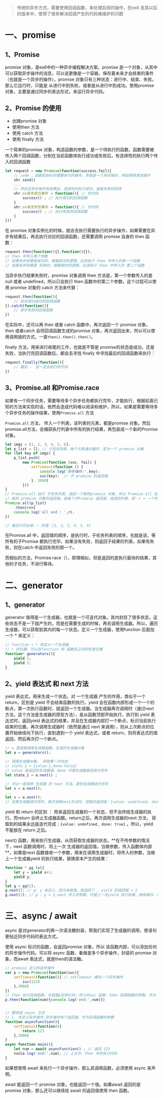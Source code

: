 >  传统的异步方式，需要使用回调函数，来处理后续的操作，在es6 及其以后的版本中，使用了很多解决回调产生的代码难维护的问题

# 一、promise

## 1、Promise 

promise 对象，是es6中的一种异步编程解决方案。promise 是一个对象，从其中可以获取异步操作的消息，可以说更像是一个容器，保存着未来才会结束的事件（也就是一个异步的操作）。promise 对象只有三种状态：进行中、结束、失败。那么它运行时，只能是 从进行中到失败，或者是从进行中到成功。使用promise对象，主要是通过同步的表达形式，来运行异步代码。

## 2、Promise 的使用

* 创建promise 对象
* 使用then 方法
* 使用 catch 方法
* 使用 finally 方法

一个简单的promise 对象，构造函数的参数，是一个待执行的函数，函数需要被传入两个回调函数，分别在当前函数体执行成功或失败后，有选择性的执行两个传入的回调函数

```javascript
let request = new Promise(function(success,fail){
    // code ，函数初始化时需要执行的操作，多数是一个异步操作，例如网络请求操作
    xhr.send()
    ...
    // 然后在异步操作有结果后，选择性的执行成功，或者失败的回调
    xhr.on请求成功事件 = function(){ // 伪代码
        success() ; // 执行成功的回调函数
    }
    xhr.on请求失败事件 = function(){ // 伪代码
        success() ; // 执行失败的回调函数
    }
}))
```

在 promise 对象实例化的时候，就会去执行需要执行的异步操作，如果需要在异步有结果后，再去执行对应的回调函数，还需要调用 promise 自身的 then 函数：

```javascript
request.then(function(){},function(){});
// then 中传入两个参数
// 如果异步结果是成功的，根据其内的逻辑，应该执行 then 中传入的第一个函数
// 如果异步结果是 失败的，根据期内的逻辑，应该执行 then 中传入的 第二个函数
```

当异步执行结果失败时，promise 对象调用 then 方法是，第一个参数传入的是null 或者 undefined，所以只会执行 then 函数中的第二个参数。这个过程可以使用 promise 对象的 catch 方法来代替：

```javascript
request.then(function(){
    // 异步成功成功的回调函数
}).catch(function(){
    // 异步失败的回调函数
})
```

在实际中，还可以再 then 或者 catch 函数中，再次返回一个 promise 对象，then 或者catch 会将回调函数生成的promise 对象，再次返回出来，所以可以使用调用链的方式，一直`then().then().then()`。

finally 方法，用来进行收尾的工作，也就是不管是 promise的状态是成功，还是失败，当执行完回调函数后，都会去寻找 finally 中寻找最后的回调函数来执行：

```javascript
request.finally(function(){
    // 最后 ， 且一定会执行的代码
})
```

## 3、Promise.all  和Promise.race

如果有一个同步任务，需要等待多个异步任务都执行完毕，才能执行，根据前面已知的方法来实现的话，依然会造成代码难以阅读和维护，所以，如果是需要等待多个异步任务的操作结果，使用`Promise.all` 方法

`Promise.all` 方法， 传入一个列表，该列表的元素，都是promise 对象。然后promise.all方法，会捕获执行列表中所有的执行结果，再包装成一个新的Promise 对象。

```javascript
let imgs = [1, 2, 3, 4, 5, 6];
let p_list = []; // 子任务列表，每个元素通过循环，变为一个 promise 对象
for (let key of imgs) {
    p_list.push(
        new Promise(function (suc, fail) {
            setTimeout(function () {
                console.log('异步操作:',key);
                suc(key);  // 子 promise 的返回值
            }, 3000)
        }))
}
// Promise.all 执行 子任务列表，返回一个新的promise 对象，所以 Promise.all 后面可以使用 then 方法
// 新的 promise 对象的返回值，是每个子Promise 返回值，组成的列表，即：r = 一个列表，
Promise.all(p_list)
    .then(r=>{
    console.log('all end : ',r);
})

// 最后打印出来，r 的值：[1, 2, 3, 4, 5, 6]
```

在Promise.all 中，返回值的顺序，是执行时，子任务列表的顺序，也就是说，等所有的子Promise 都执行完毕，如果没有失败，则返回子结果的列表，如果有失败，则在catch 中返回失败的那一个。

而相似的方法，Promise.race（），原理相似，但是返回的是执行最快的结果，其他的子任务，不进行等待。



# 二、generator

## 1、generator

generator 值得是一个生成器，也就是一个可迭代对象。其内封存了很多状态，这些状态不是一下就产生的，而是在需要生成的时候，再去调用生成器。所以，遍历生成器，可以获取到其内的每一个状态。定义一个生成器，使用function 后面加一个 * 来定义：

```javascript
// function + * 来定义一个生成器
// * 的位置，可以在function 和 函数名之间的任意位置
function* generators(){
    yield 1;
    yield 2;
}
```

## 2、yield 表达式 和 next 方法

yield 表达式，用来生成一个状态。对 一个生成器 产生的作用，类似于一个return，区别是 yield 不会结束函数的执行。yield 会在函数内部形成一个一个的断点，第一次执行函数时，就返回一个生成器。当生成器再次调用时（通过next 方法，这个方法是生成器的原型方法），是从函数顶部开始执行，执行到 yield 表达式时，返回yield 表达式的结果，并且在生成器内部打一个断点，标识当前执行结束的位置。再次调用生成器时（依然是通过 next 来调用），则从上次断点的位置开始继续向下执行，直到遇到一个 yield 表达式，或者 return，则将表达式的值返回，然后再次打一个断点。

```javascript
// a 是直接调用生成器函数，生成的生成器对象
let a = generators();

// 调用生成器对象， 获取第一次状态
// state_1 = {value:1,done:false}
// value 是返回的生成器值，done 代表生成器是否迭代完毕
let state_1 = a.next() ; 

// 可以一直调用 生成器 的 next 方法，直到生成器迭代完毕
let s = a.next();
...
let s = a.next();
// 如果生成器迭代完毕，再次调用next方法时，获取的返回值：{value: undefined, done: true}

```

yield 和 return 的区别 ： 用来返回生成器的一个状态，但不会终结生成器的执行。而return 会终止生成器函数。return之后，再次调用生成器的next 方法， 获取到的结果永远是迭代完成：`{value: undefined, done: true}` 。所以，yield 不能放在 return 之后。

next() 函数，用来执行生成器，从而获取生成器的状态。**在不传参数的情况下，next 函数调用时，将上一次 生成器的返回值，当做参数，传入函数体内部 **，如果是next 函数接收一个参数，用来在调用生成器时，将传入的参数，当做上一个生成器yield 的执行结果，替换原本产生的结果：

```javascript
function * gg (x){
    let y = yield x+1;
    yield y;
}
let g = gg(1);
g.next(); // g: y 未定义，因为未赋值，就返回了 , yield 的返回值 = 2
g.next(3); // g : y = 3,next 传入的参数，代替上一次yield 执行结果，继续操作，给y赋值，所以y = 3
```

# 三、async / await

async 是对generator的再一次语法糖封装，帮我们实现了生成器的调用，使语句更贴近同步代码的表达方式。

使用 async 标识的函数，会返回promise 对象，所以 该函数内部，可以添加任何的异步操作代码。可以将 async 函数，看做是多个异步操作，封装的 promise 对象，而await 表达式，就是then的语法糖。

```javascript
// promise 定义的异步操作
var p = new Promise(function(suc){
    setTimeout(function(){ // setTimeout 模仿一个异步操作
        suc(123)
    },3000)
})
// then 执行回调函数，也就是p实例化时，传入的suc 函数，then 回调函数的参数，作为 p 对象的返回值
p.then(function(num){console.log('end:',num)})  


// 整改成 async 方式
// 1. 先定义异步操作,异步操作有个返回值，作为回调函数的参数
function asyncFunction(){
    setTimeout(function(){
        return 123
    },3000)
}
async function main(){
    let num = await asyncFunction() ; // 返回 123
    nsole.log('end:',num); // 上文中，then 中的执行代码
}
```

如果想使用 await 来执行一个异步操作，那么其调用函数，必须使用 async 来声明。

await 能返回一个 promise 对象，也能返回一个值。如果await 返回的是 promise 对象，那么还可以继续给 await 的返回值使用 then 函数。











